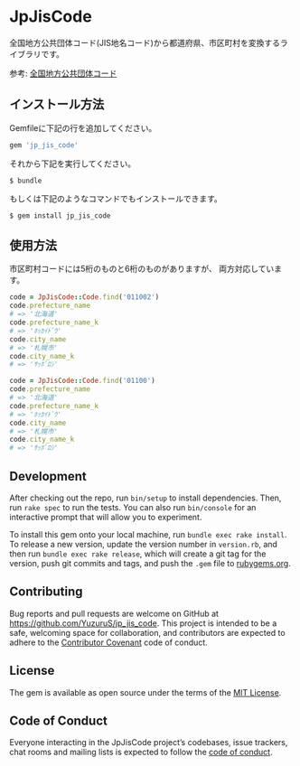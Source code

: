# JpJisCode

全国地方公共団体コード(JIS地名コード)から都道府県、市区町村を変換するライブラリです。

参考: [全国地方公共団体コード](https://ja.wikipedia.org/wiki/全国地方公共団体コード)

## インストール方法

Gemfileに下記の行を追加してください。

```ruby
gem 'jp_jis_code'
```

それから下記を実行してください。

    $ bundle

もしくは下記のようなコマンドでもインストールできます。

    $ gem install jp_jis_code

## 使用方法

市区町村コードには5桁のものと6桁のものがありますが、
両方対応しています。

```ruby
code = JpJisCode::Code.find('011002')
code.prefecture_name
# => '北海道'
code.prefecture_name_k
# => 'ﾎｯｶｲﾄﾞｳ'
code.city_name
# => '札幌市'
code.city_name_k
# => 'ｻｯﾎﾟﾛｼ'

code = JpJisCode::Code.find('01100')
code.prefecture_name
# => '北海道'
code.prefecture_name_k
# => 'ﾎｯｶｲﾄﾞｳ'
code.city_name
# => '札幌市'
code.city_name_k
# => 'ｻｯﾎﾟﾛｼ'
```

## Development

After checking out the repo, run `bin/setup` to install dependencies. Then, run `rake spec` to run the tests. You can also run `bin/console` for an interactive prompt that will allow you to experiment.

To install this gem onto your local machine, run `bundle exec rake install`. To release a new version, update the version number in `version.rb`, and then run `bundle exec rake release`, which will create a git tag for the version, push git commits and tags, and push the `.gem` file to [rubygems.org](https://rubygems.org).

## Contributing

Bug reports and pull requests are welcome on GitHub at https://github.com/YuzuruS/jp_jis_code. This project is intended to be a safe, welcoming space for collaboration, and contributors are expected to adhere to the [Contributor Covenant](http://contributor-covenant.org) code of conduct.

## License

The gem is available as open source under the terms of the [MIT License](http://opensource.org/licenses/MIT).

## Code of Conduct

Everyone interacting in the JpJisCode project’s codebases, issue trackers, chat rooms and mailing lists is expected to follow the [code of conduct](https://github.com/YuzuruS/jp_jis_code/blob/master/CODE_OF_CONDUCT.md).
